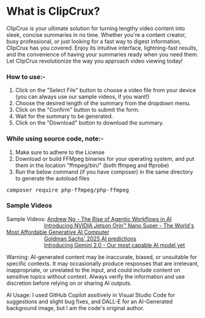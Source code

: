 # What is ClipCrux?
ClipCrux is your ultimate solution for turning lengthy video content into sleek, concise summaries in no time. Whether you're a content creator, busy professional, or just looking for a fast way to digest information, ClipCrux has you covered. Enjoy its intuitive interface, lightning-fast results, and the convenience of having your summaries ready when you need them. Let ClipCrux revolutionize the way you approach video viewing today!

### How to use:-
1. Click on the "Select File" button to choose a video file from your device (you can always use our sample videos, if you want!)
2. Choose the desired length of the summary from the dropdown menu.
3. Click on the "Confirm" button to submit the form.
4. Wait for the summary to be generated.
5. Click on the "Download" button to download the summary.

### While using source code, note:-
1. Make sure to adhere to the License
2. Download or build FFMpeg binaries for your operating system, and put them in the location "ffmpeg/bin/" (both ffmpeg and ffprobe)
3. Run the below command (if you have composer) in the same directory to generate the autoload files
<pre>composer require php-ffmpeg/php-ffmpeg</pre>

### Sample Videos
Sample Videos: [Andrew Ng - The Rise of Agentic Workflows in AI](https://cornflowerblue-cod-625159.hostingersite.com/demo_videos/test_video1.mp4)  
&nbsp;&nbsp;&nbsp;&nbsp;&nbsp;&nbsp;&nbsp;&nbsp;&nbsp;&nbsp;&nbsp;&nbsp;&nbsp;&nbsp;&nbsp;&nbsp;&nbsp;&nbsp;&nbsp;&nbsp;&nbsp;&nbsp;&nbsp;&nbsp;&nbsp;[Introducing NVIDIA Jetson Orin™ Nano Super - The World's Most Affordable Generative AI Computer](https://cornflowerblue-cod-625159.hostingersite.com/demo_videos/test_video2.mp4)  
&nbsp;&nbsp;&nbsp;&nbsp;&nbsp;&nbsp;&nbsp;&nbsp;&nbsp;&nbsp;&nbsp;&nbsp;&nbsp;&nbsp;&nbsp;&nbsp;&nbsp;&nbsp;&nbsp;&nbsp;&nbsp;&nbsp;&nbsp;&nbsp;&nbsp;[Goldman Sachs' 2025 AI predictions](https://cornflowerblue-cod-625159.hostingersite.com/demo_videos/test_video3.mp4)  
&nbsp;&nbsp;&nbsp;&nbsp;&nbsp;&nbsp;&nbsp;&nbsp;&nbsp;&nbsp;&nbsp;&nbsp;&nbsp;&nbsp;&nbsp;&nbsp;&nbsp;&nbsp;&nbsp;&nbsp;&nbsp;&nbsp;&nbsp;&nbsp;&nbsp;[Introducing Gemini 2.0 - Our most capable AI model yet](https://cornflowerblue-cod-625159.hostingersite.com/demo_videos/test_video4.mp4)  

Warning: AI-generated content may be inaccurate, biased, or unsuitable for specific contexts. It may occasionally produce responses that are irrelevant, inappropriate, or unrelated to the input, and could include content on sensitive topics without context. Always verify the information and use discretion before relying on or sharing AI outputs.

AI Usage: I used GitHub Copilot assitively in Visual Studio Code for suggestions and slight bug fixes, and DALL-E for an AI-Generated background image, but I am the code's original author.
